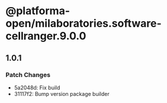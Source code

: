 # @platforma-open/milaboratories.software-cellranger.9.0.0

## 1.0.1

### Patch Changes

- 5a2048d: Fix build
- 31117f2: Bump version package builder
